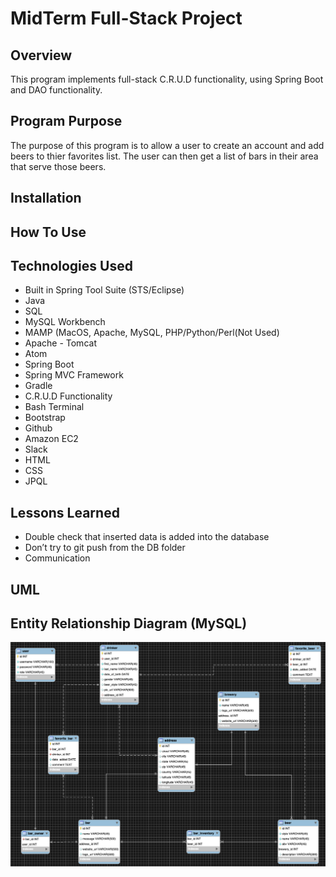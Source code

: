 # MidTerm Full-Stack Project

## Overview
This program implements full-stack C.R.U.D functionality, using Spring Boot and DAO functionality.

## Program Purpose
The purpose of this program is to allow a user to create an account and add beers to thier favorites list. The user can then get a list of bars in their area that serve those beers.

## Installation

## How To Use

## Technologies Used
- Built in Spring Tool Suite (STS/Eclipse)
- Java
- SQL
- MySQL Workbench
- MAMP (MacOS, Apache, MySQL, PHP/Python/Perl(Not Used)
- Apache - Tomcat
- Atom
- Spring Boot
- Spring MVC Framework
- Gradle
- C.R.U.D Functionality
- Bash Terminal
- Bootstrap
- Github
- Amazon EC2
- Slack
- HTML
- CSS
- JPQL

## Lessons Learned
- Double check that inserted data is added into the database
- Don’t try to git push from the DB folder
- Communication


## UML

## Entity Relationship Diagram (MySQL)

![](assets/README-5f9a4141.png)
